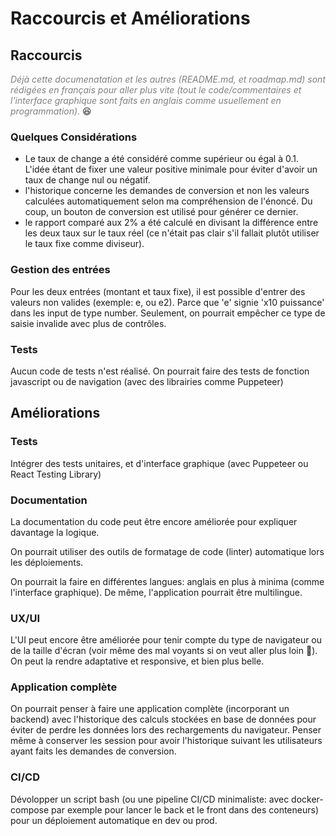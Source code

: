 # Raccourcis et Améliorations

## Raccourcis

<span style="color: gray">*Déjà cette documenatation et les autres (README.md, et roadmap.md) sont rédigées en français pour aller plus vite (tout le code/commentaires et l'interface graphique sont faits en anglais comme usuellement en programmation).*</span> 😆



### Quelques Considérations
- Le taux de change a été considéré comme supérieur ou égal à 0.1. L'idée étant de fixer une valeur positive minimale pour éviter d'avoir un taux de change nul ou négatif.
- l'historique concerne les demandes de conversion et non les valeurs calculées automatiquement selon ma compréhension de l'énoncé. Du coup, un bouton de conversion est utilisé pour générer ce dernier.
- le rapport comparé aux 2% a été calculé en divisant la différence entre les deux taux sur le taux réel (ce n'était pas clair s'il fallait plutôt utiliser le taux fixe comme diviseur).
 

### Gestion des entrées
Pour les deux entrées (montant et taux fixe), il est possible d'entrer des valeurs non valides (exemple: e, ou e2). Parce que 'e' signie 'x10 puissance' dans les input de type number.
Seulement, on pourrait empêcher ce type de saisie invalide avec plus de contrôles.


### Tests
Aucun code de tests n'est réalisé. On pourrait faire des tests de fonction javascript ou de navigation (avec des librairies comme Puppeteer)


## Améliorations

### Tests
Intégrer des tests unitaires, et d'interface graphique (avec Puppeteer ou React Testing Library)

### Documentation
La documentation du code peut être encore améliorée pour expliquer davantage la logique.

On pourrait utiliser des outils de formatage de code (linter) automatique lors les déploiements.

On pourrait la faire en différentes langues: anglais en plus à minima (comme l'interface graphique). De même, l'application pourrait être multilingue.

### UX/UI
L'UI peut encore être améliorée pour tenir compte du type de navigateur ou de la taille d'écran (voir même des mal voyants si on veut aller plus loin 🤔). On peut la rendre adaptative et responsive, et bien plus belle.

### Application complète
On pourrait penser à faire une application complète (incorporant un backend) avec l'historique des calculs stockées en base de données pour éviter de perdre les données lors des rechargements du navigateur. Penser même à conserver les session pour avoir l'historique suivant les utilisateurs ayant faits les demandes de conversion.

### CI/CD
Dévolopper un script bash (ou une pipeline CI/CD minimaliste: avec docker-compose par exemple pour lancer le back et le front dans des conteneurs) pour un déploiement automatique en dev ou prod.